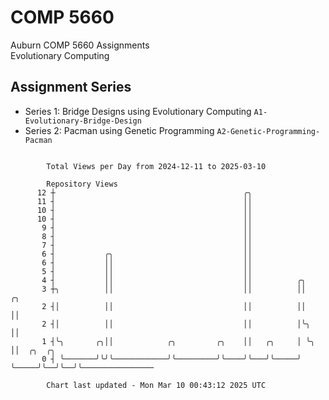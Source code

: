 # COMP 5660
Auburn COMP 5660 Assignments  
Evolutionary Computing

## Assignment Series
- Series 1: Bridge Designs using Evolutionary Computing `A1-Evolutionary-Bridge-Design`
- Series 2: Pacman using Genetic Programming `A2-Genetic-Programming-Pacman`

```

        Total Views per Day from 2024-12-11 to 2025-03-10

        Repository Views
      12 ┼                                          ╭╮
      11 ┤                                          ││
      10 ┤                                          ││
      10 ┤                                          ││
       9 ┤                                          ││
       8 ┤                                          ││
       7 ┤                                          ││
       6 ┤           ╭╮                             ││
       6 ┤           ││                             ││
       5 ┤           ││                             ││
       4 ┤           ││                             ││          ╭╮
       3 ┼╮          ││                             ││          ││       ╭╮
       2 ┤│          ││                             ││          ││       ││
       2 ┤│          ││                             ││          │╰╮      ││
       1 ┤╰╮       ╭╮││            ╭╮         ╭╮    ││   ╭╮     │ ╰╮     ││  ╭╮  ╭╮
       0 ┤ ╰───────╯╰╯╰────────────╯╰─────────╯╰────╯╰───╯╰─────╯  ╰─────╯╰──╯╰──╯╰────────────────

        Chart last updated - Mon Mar 10 00:43:12 2025 UTC
        
```
